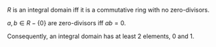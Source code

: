 $R$ is an integral domain iff it is a commutative ring with no zero-divisors.

$a, b \in R-\{0\}$ are zero-divisors iff $ab = 0$.

Consequently, an integral domain has at least 2 elements, 0 and 1.
